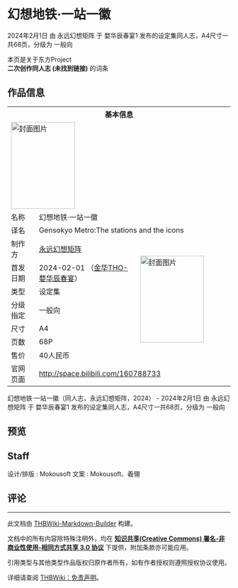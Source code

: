 # 幻想地铁·一站一徽

<!-- source html: G:\repos\THBWiki-Markdown-Builder\THBWikiMarkdown\Temp\main\f\fb\ns0%3A%E5%B9%BB%E6%83%B3%E5%9C%B0%E9%93%81%C2%B7%E4%B8%80%E7%AB%99%E4%B8%80%E5%BE%BD.html -->

2024年2月1日 由 永远幻想矩阵 于 婺华辰春宴1 发布的设定集同人志，A4尺寸一共68页，分级为 一般向

本页是关于东方Project  
 **二次创作同人志 (未找到链接)** 的词条

## 作品信息

<table><tbody><tr><th colspan="3">基本信息</th></tr><tr><td class="cover-artwork-mobile" colspan="2"><a href="./文件-幻想地铁·一站一徽封面.png.md" class="image" title="封面图片"><img alt="封面图片" src="https://upload.thwiki.cc/thumb/c/c1/%E5%B9%BB%E6%83%B3%E5%9C%B0%E9%93%81%C2%B7%E4%B8%80%E7%AB%99%E4%B8%80%E5%BE%BD%E5%B0%81%E9%9D%A2.png/144px-%E5%B9%BB%E6%83%B3%E5%9C%B0%E9%93%81%C2%B7%E4%B8%80%E7%AB%99%E4%B8%80%E5%BE%BD%E5%B0%81%E9%9D%A2.png" decoding="async" loading="lazy" width="144" height="196" srcset="https://upload.thwiki.cc/thumb/c/c1/%E5%B9%BB%E6%83%B3%E5%9C%B0%E9%93%81%C2%B7%E4%B8%80%E7%AB%99%E4%B8%80%E5%BE%BD%E5%B0%81%E9%9D%A2.png/216px-%E5%B9%BB%E6%83%B3%E5%9C%B0%E9%93%81%C2%B7%E4%B8%80%E7%AB%99%E4%B8%80%E5%BE%BD%E5%B0%81%E9%9D%A2.png 1.5x, https://upload.thwiki.cc/thumb/c/c1/%E5%B9%BB%E6%83%B3%E5%9C%B0%E9%93%81%C2%B7%E4%B8%80%E7%AB%99%E4%B8%80%E5%BE%BD%E5%B0%81%E9%9D%A2.png/288px-%E5%B9%BB%E6%83%B3%E5%9C%B0%E9%93%81%C2%B7%E4%B8%80%E7%AB%99%E4%B8%80%E5%BE%BD%E5%B0%81%E9%9D%A2.png 2x" data-file-width="593" data-file-height="806"></a></td>
</tr><tr><td class="label">名称</td><td colspan="2"> 幻想地铁·一站一徽 </td></tr><tr><td class="label">译名</td><td colspan="2"> Gensokyo Metro:The stations and the icons </td></tr><tr><td class="label">制作方</td><td><a href="./永远幻想矩阵.md" title="永远幻想矩阵">永远幻想矩阵</a></td><td class="cover-artwork" rowspan="7" style="min-width:196px;"><a href="./文件-幻想地铁·一站一徽封面.png.md" class="image" title="封面图片"><img alt="封面图片" src="https://upload.thwiki.cc/thumb/c/c1/%E5%B9%BB%E6%83%B3%E5%9C%B0%E9%93%81%C2%B7%E4%B8%80%E7%AB%99%E4%B8%80%E5%BE%BD%E5%B0%81%E9%9D%A2.png/144px-%E5%B9%BB%E6%83%B3%E5%9C%B0%E9%93%81%C2%B7%E4%B8%80%E7%AB%99%E4%B8%80%E5%BE%BD%E5%B0%81%E9%9D%A2.png" decoding="async" loading="lazy" width="144" height="196" srcset="https://upload.thwiki.cc/thumb/c/c1/%E5%B9%BB%E6%83%B3%E5%9C%B0%E9%93%81%C2%B7%E4%B8%80%E7%AB%99%E4%B8%80%E5%BE%BD%E5%B0%81%E9%9D%A2.png/216px-%E5%B9%BB%E6%83%B3%E5%9C%B0%E9%93%81%C2%B7%E4%B8%80%E7%AB%99%E4%B8%80%E5%BE%BD%E5%B0%81%E9%9D%A2.png 1.5x, https://upload.thwiki.cc/thumb/c/c1/%E5%B9%BB%E6%83%B3%E5%9C%B0%E9%93%81%C2%B7%E4%B8%80%E7%AB%99%E4%B8%80%E5%BE%BD%E5%B0%81%E9%9D%A2.png/288px-%E5%B9%BB%E6%83%B3%E5%9C%B0%E9%93%81%C2%B7%E4%B8%80%E7%AB%99%E4%B8%80%E5%BE%BD%E5%B0%81%E9%9D%A2.png 2x" data-file-width="593" data-file-height="806"></a></td>
</tr><tr><td class="label">首发日期</td><td>2024-02-01&#160;（<a href="/展会作品列表?e=%E9%87%91%E5%8D%8ETHO%231">金华THO-婺华辰春宴</a>）</td></tr><tr><td class="label">类型</td><td>设定集</td></tr><tr><td class="label">分级指定</td><td>一般向</td></tr><tr><td class="label">尺寸</td><td>A4</td></tr><tr><td class="label">页数</td><td>68P</td></tr><tr><td class="label">售价</td><td>40人民币</td></tr>
<tr><td class="label">官网页面</td><td colspan="2"><a rel="nofollow" class="external free" href="http://space.bilibili.com/160788733">http://space.bilibili.com/160788733</a></td></tr></tbody></table>

幻想地铁·一站一徽（同人志，永远幻想矩阵，2024） - 2024年2月1日 由 永远幻想矩阵 于 婺华辰春宴1 发布的设定集同人志，A4尺寸一共68页，分级为 一般向

## 预览

## Staff
设计/排版
: Mokousoft
文案
: Mokousoft、羲翎


## 评论




---

此文档由 [THBWiki-Markdown-Builder](https://github.com/Delsin-Yu/THBWiki-Markdown-Builder) 构建。

文档中的所有内容除特殊注明外，均在 [**知识共享(Creative Commons) 署名-非商业性使用-相同方式共享 3.0 协议**](https://creativecommons.org/licenses/by-sa/3.0/deed.zh-hans) 下提供，附加条款亦可能应用。

引用类型与其他类型作品版权归原作者所有，如有作者授权则遵照授权协议使用。

详细请查阅 [THBWiki：免责声明](https://thbwiki.cc/THBWiki:%E5%85%8D%E8%B4%A3%E5%A3%B0%E6%98%8E)。


